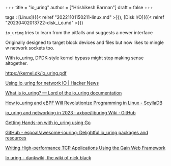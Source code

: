 +++
title = "io_uring"
author = ["Hrishikesh Barman"]
draft = false
+++

tags
: [Linux]({{< relref "20221101150211-linux.md" >}}), [Disk I/O]({{< relref "20230402013722-disk_i_o.md" >}})


`io_uring` tries to learn from the pitfalls and suggests a newer interface

Originally designed to target block devices and files but now likes to mingle w network sockets too.

With io_uring, DPDK-style kernel bypass might stop making sense altogether.

<https://kernel.dk/io_uring.pdf>

[Using io_uring for network IO | Hacker News](https://news.ycombinator.com/item?id=35547316)

[What is io_uring? — Lord of the io_uring documentation](https://unixism.net/loti/what_is_io_uring.html)

[How io_uring and eBPF Will Revolutionize Programming in Linux - ScyllaDB](https://www.scylladb.com/2020/05/05/how-io_uring-and-ebpf-will-revolutionize-programming-in-linux/)

[io_uring and networking in 2023 · axboe/liburing Wiki · GitHub](https://github.com/axboe/liburing/wiki/io_uring-and-networking-in-2023/a6b20fcee88b253eb7dd8240e3c6535c4d32de72)

[Getting Hands-on with io_uring using Go](https://developers.mattermost.com/blog/hands-on-iouring-go/)

[GitHub - espoal/awesome-iouring: Delightful io_uring packages and resources](https://github.com/espoal/awesome-iouring)

[Writing High-performance TCP Applications Using the Gain Web Framework](https://betterprogramming.pub/an-introduction-to-gain-part-1-writing-high-performance-tcp-application-df5f7253e54a)

[Io uring - dankwiki, the wiki of nick black](https://nick-black.com/dankwiki/index.php/Io_uring#Zerocopy)
